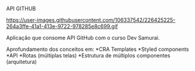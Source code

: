 API GITHUB

https://user-images.githubusercontent.com/106337542/226425225-264a3ffe-41a1-413e-9722-978285e8c699.gif

Aplicação que consome API GitHub com o curso Dev Samurai.

Aprofundamento dos conceitos em:
*CRA Templates
*Styled components
*API
*Rotas (múltiplas telas)
*Estrutura de múltiplos componentes (arquitetura)
